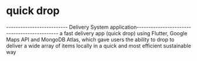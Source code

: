 # quick drop
 --------------------------   Delivery System application---------------------------------------------
a fast delivery app (quick drop) 
using Flutter, Google Maps API and MongoDB Atlas, which gave users the ability to drop to deliver 
a wide array of items locally in a quick and most efficient sustainable way
